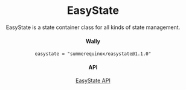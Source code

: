 <div align="center">

# EasyState
EasyState is a state container class for all kinds of state management.

#### Wally
`easystate = "summerequinox/easystate@1.1.0"`

#### API
[EasyState API](https://summerequinox.github.io/EasyState/)

</div>
